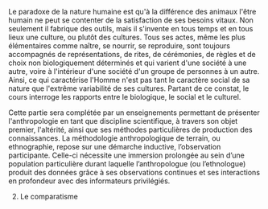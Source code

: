 Le paradoxe de la nature humaine est qu'à la différence des animaux l'être humain ne peut se contenter de la satisfaction de ses besoins vitaux. Non seulement il fabrique des outils, mais il s'invente en tous temps et en tous lieux une culture, ou plutôt des cultures. Tous ses actes, même les plus élémentaires comme naître, se nourrir, se reproduire, sont toujours accompagnés de représentations, de rites, de cérémonies, de règles et de choix non biologiquement déterminés et qui varient d'une société à une autre, voire à l'intérieur d'une société d'un groupe de personnes à un autre. Ainsi, ce qui caractérise l'Homme n'est pas tant le caractère social de sa nature que l'extrême variabilité de ses cultures. Partant de ce constat, le cours interroge les rapports entre le biologique, le social et le culturel.

Cette partie sera complétée par un enseignements permettant de présenter l'anthropologie en tant que discipline scientifique, à travers son objet premier, l'altérité, ainsi que ses méthodes particulières de production des connaissances. La méthodologie anthropologique de terrain, ou ethnographie, repose sur une démarche inductive, l’observation participante. Celle-ci nécessite une immersion prolongée au sein d’une population particulière durant laquelle l’anthropologue (ou l’ethnologue) produit des données grâce à ses observations continues et ses interactions en profondeur avec des informateurs privilégiés.

2. Le comparatisme 

